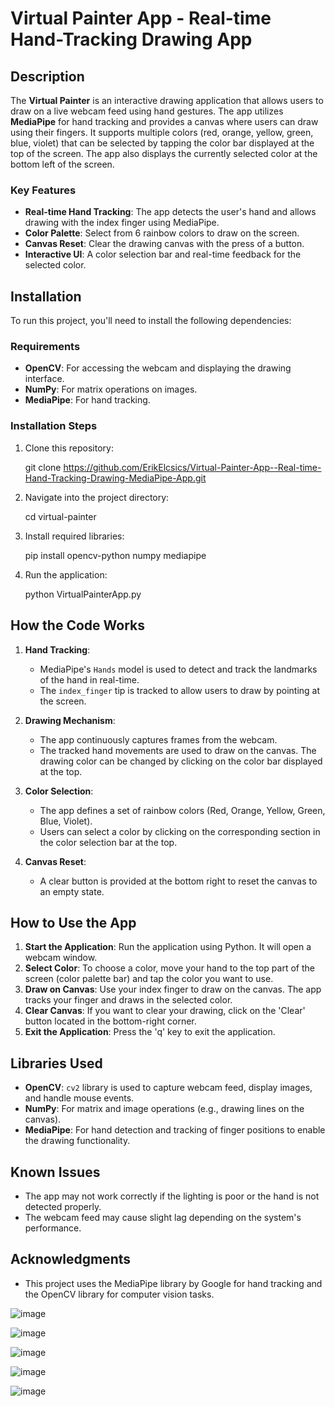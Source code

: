 # Virtual Painter App - Real-time Hand-Tracking Drawing App

## Description

The **Virtual Painter** is an interactive drawing application that allows users to draw on a live webcam feed using hand gestures. The app utilizes **MediaPipe** for hand tracking and provides a canvas where users can draw using their fingers. It supports multiple colors (red, orange, yellow, green, blue, violet) that can be selected by tapping the color bar displayed at the top of the screen. The app also displays the currently selected color at the bottom left of the screen.

### Key Features

- **Real-time Hand Tracking**: The app detects the user's hand and allows drawing with the index finger using MediaPipe.
- **Color Palette**: Select from 6 rainbow colors to draw on the screen.
- **Canvas Reset**: Clear the drawing canvas with the press of a button.
- **Interactive UI**: A color selection bar and real-time feedback for the selected color.



## Installation

To run this project, you'll need to install the following dependencies:

### Requirements

- **OpenCV**: For accessing the webcam and displaying the drawing interface.
- **NumPy**: For matrix operations on images.
- **MediaPipe**: For hand tracking.

### Installation Steps

1. Clone this repository:
   
   git clone https://github.com/ErikElcsics/Virtual-Painter-App--Real-time-Hand-Tracking-Drawing-MediaPipe-App.git
   

2. Navigate into the project directory:
   
   cd virtual-painter
   

3. Install required libraries:
   
   pip install opencv-python numpy mediapipe
   

4. Run the application:
   
   python VirtualPainterApp.py
   

## How the Code Works

1. **Hand Tracking**:
   - MediaPipe's `Hands` model is used to detect and track the landmarks of the hand in real-time.
   - The `index_finger` tip is tracked to allow users to draw by pointing at the screen.
   
2. **Drawing Mechanism**:
   - The app continuously captures frames from the webcam.
   - The tracked hand movements are used to draw on the canvas. The drawing color can be changed by clicking on the color bar displayed at the top.
   
3. **Color Selection**:
   - The app defines a set of rainbow colors (Red, Orange, Yellow, Green, Blue, Violet).
   - Users can select a color by clicking on the corresponding section in the color selection bar at the top.
   
4. **Canvas Reset**:
   - A clear button is provided at the bottom right to reset the canvas to an empty state.



## How to Use the App

1. **Start the Application**: Run the application using Python. It will open a webcam window.
2. **Select Color**: To choose a color, move your hand to the top part of the screen (color palette bar) and tap the color you want to use.
3. **Draw on Canvas**: Use your index finger to draw on the canvas. The app tracks your finger and draws in the selected color.
4. **Clear Canvas**: If you want to clear your drawing, click on the 'Clear' button located in the bottom-right corner.
5. **Exit the Application**: Press the 'q' key to exit the application.



## Libraries Used

- **OpenCV**: `cv2` library is used to capture webcam feed, display images, and handle mouse events.
- **NumPy**: For matrix and image operations (e.g., drawing lines on the canvas).
- **MediaPipe**: For hand detection and tracking of finger positions to enable the drawing functionality.



## Known Issues

- The app may not work correctly if the lighting is poor or the hand is not detected properly.
- The webcam feed may cause slight lag depending on the system's performance.



## Acknowledgments

- This project uses the MediaPipe library by Google for hand tracking and the OpenCV library for computer vision tasks.

![image](https://github.com/user-attachments/assets/8bcce51e-4e57-4d8e-a99f-521a48b1fb2e)

![image](https://github.com/user-attachments/assets/0855f9a6-a463-4333-a7aa-407848f25178)

![image](https://github.com/user-attachments/assets/48ad5f16-a5ab-497e-98a6-b9ea6f68a700)

![image](https://github.com/user-attachments/assets/713bac43-3f33-4327-bfbf-9e52ec816f10)

![image](https://github.com/user-attachments/assets/3f29f91d-3525-48f3-8bbe-aad8904b5eec)









